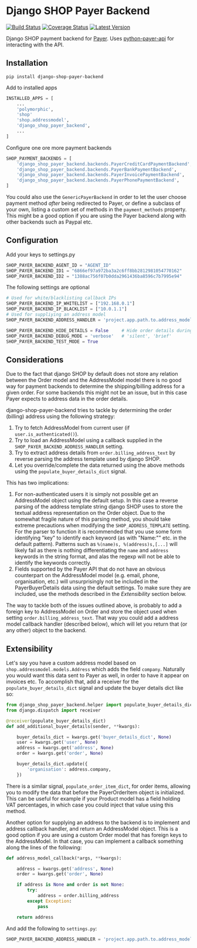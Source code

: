 Django SHOP Payer Backend
=========================

[![Build Status](https://travis-ci.org/dessibelle/django-shop-payer-backend.svg?branch=master)](https://travis-ci.org/dessibelle/django-shop-payer-backend) [![Coverage Status](https://coveralls.io/repos/dessibelle/django-shop-payer-backend/badge.svg)](https://coveralls.io/r/dessibelle/django-shop-payer-backend) [![Latest Version](https://pypip.in/version/django-shop-payer-backend/badge.svg?style=flat)](https://pypi.python.org/pypi/django-shop-payer-backend/)

Django SHOP payment backend for [Payer](http://payer.se). Uses [python-payer-api](https://github.com/dessibelle/python-payer-api) for interacting with the API.


Installation
------------

	pip install django-shop-payer-backend

Add to installed apps

```python
INSTALLED_APPS = [
    ...
    'polymorphic',
    'shop'
    'shop.addressmodel',
    'django_shop_payer_backend',
    ...
]
```

Configure one ore more payment backends

```python
SHOP_PAYMENT_BACKENDS = [
    'django_shop_payer_backend.backends.PayerCreditCardPaymentBackend',
    'django_shop_payer_backend.backends.PayerBankPaymentBackend',
    'django_shop_payer_backend.backends.PayerInvoicePaymentBackend',
    'django_shop_payer_backend.backends.PayerPhonePaymentBackend',
]
```

You could also use the `GenericPayerBackend` in order to let the user choose
payment method *after* being redirected to Payer, or define a subclass of your
own, listing a custom set of methods in the `payment_methods` property. This
might be a good option if you are using the Payer backend along with other
backends such as Paypal etc. 


Configuration
-------------

Add your keys to settings.py

```python
SHOP_PAYER_BACKEND_AGENT_ID = "AGENT_ID"
SHOP_PAYER_BACKEND_ID1 = "6866ef97a972ba3a2c6ff8bb2812981054770162"
SHOP_PAYER_BACKEND_ID2 = "1388ac756f07b0dda2961436ba8596c7b7995e94"
```

The following settings are optional

```python    
# Used for white/blacklisting callback IPs
SHOP_PAYER_BACKEND_IP_WHITELIST = ["192.168.0.1"]
SHOP_PAYER_BACKEND_IP_BLACKLIST = ["10.0.1.1"] 
# Used for suppliying an address model
SHOP_PAYER_BACKEND_ADDRESS_HANDLER = 'project.app.path.to.address_model_callback'

SHOP_PAYER_BACKEND_HIDE_DETAILS = False     # Hide order details during payment
SHOP_PAYER_BACKEND_DEBUG_MODE = 'verbose'   # 'silent', 'brief'
SHOP_PAYER_BACKEND_TEST_MODE = True
```

Considerations
--------------

Due to the fact that django SHOP by default does not store any relation between
the Order model and the AddressModel model there is no good way for payment backends
to determine the shipping/billing address for a given order. For some backends this
might not be an issue, but in this case Payer expects to address data in the  order
details. 

django-shop-payer-backend tries to tackle by determining the order (billing) address
using the following strategy:

1. Try to fetch AddressModel from current user (if `user.is_authenticated()`).
1. Try to load an AddressModel using a callback supplied in the `SHOP_PAYER_BACKEND_ADDRESS_HANDLER` setting.
1. Try to extract address details from `order.billing_address_text` by reverse parsing the address template used by django SHOP.
1. Let you override/complete the data returned using the above methods using the `populate_buyer_details_dict` signal.

This has two implications:

1. For non-authenticated users it is simply not possible get an AddressModel object using the default setup. In this case a reverse parsing of the address template string django SHOP uses to store the textual address representation on the Order object. Due to the somewhat fragile nature of this parsing method, you should take extreme precautions when modifying the `SHOP_ADDRESS_TEMPLATE` setting. For the parser to function it is recommended that you use some form identifying "key" to identify each keyword (as with "Name:"" etc. in the default pattern). Patterns such as `%(name)s, %(address)s,[...]` will likely fail as there is nothing differentiating the `name` and `address` keywords in the string format, and alas the regexp will not be able to identify the keywords correctly.
1. Fields supported by the Payer API that do not have an obvious counterpart on the AddressModel model (e.g. email, phone, organisation, etc.) will unsurprisingly not be included in the PayerBuyerDetails data using the default settings. To make sure they are included, use the methods described in the *Extensibility* section below.

The way to tackle both of the issues outlined above, is probably to add a foreign key to AddressModel on Order and store the object used when setting `order.billing_address_text`. That way you could add a address model callback handler (described below), which will let you return that (or any other) object to the backend.

Extensibility
-------------

Let's say you have a custom address model based on `shop.addressmodel.models.Address`
which adds the field `company`. Naturally you would want this data sent to Payer as
well, in order to have it appear on invoices etc. To accomplish that, add a 
receiver for the `populate_buyer_details_dict` signal and update the buyer details
dict like so:

```python
from django_shop_payer_backend.helper import populate_buyer_details_dict
from django.dispatch import receiver

@receiver(populate_buyer_details_dict)
def add_additional_buyer_details(sender, **kwargs):

    buyer_details_dict = kwargs.get('buyer_details_dict', None)
    user = kwargs.get('user', None)
    address = kwargs.get('address', None)
    order = kwargs.get('order', None)

    buyer_details_dict.update({
        'organisation': address.company,
    })
```

There is a similar signal, `populate_order_item_dict`, for order items, allowing you
to modify the data that before the PayerOrderItem object is initialized. This can be
useful for example if your Product model has a field holding VAT percentages, in
which case you could inject that value using this method.

Another option for supplying an address to the backend is to implement and address
callback handler, and return an AddressModel object. This is a good option if you
are using a custom Order model that has foreign keys to the AddressModel. In that
case, you can implement a callback something along the lines of the following:

```python
def address_model_callback(*args, **kwargs):

    address = kwargs.get('address', None)
    order = kwargs.get('order', None)

    if address is None and order is not None:
        try:
            address = order.billing_address
        except Exception:
            pass

    return address
```

And add the following to `settings.py`:

```python
SHOP_PAYER_BACKEND_ADDRESS_HANDLER = 'project.app.path.to.address_model_callback'
```
